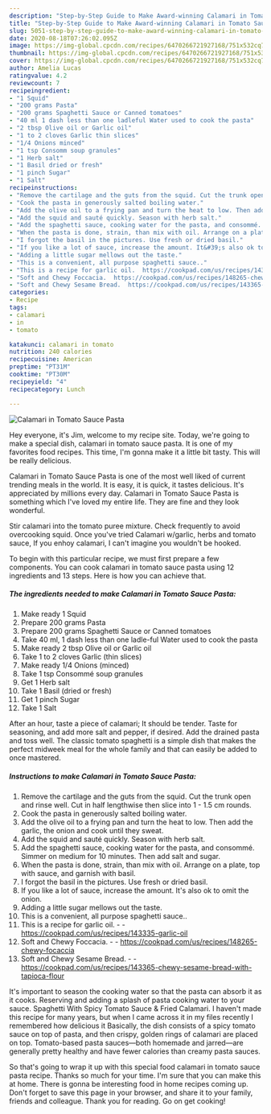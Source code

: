 ```yaml
---
description: "Step-by-Step Guide to Make Award-winning Calamari in Tomato Sauce Pasta"
title: "Step-by-Step Guide to Make Award-winning Calamari in Tomato Sauce Pasta"
slug: 5051-step-by-step-guide-to-make-award-winning-calamari-in-tomato-sauce-pasta
date: 2020-08-18T07:26:02.095Z
image: https://img-global.cpcdn.com/recipes/6470266721927168/751x532cq70/calamari-in-tomato-sauce-pasta-recipe-main-photo.jpg
thumbnail: https://img-global.cpcdn.com/recipes/6470266721927168/751x532cq70/calamari-in-tomato-sauce-pasta-recipe-main-photo.jpg
cover: https://img-global.cpcdn.com/recipes/6470266721927168/751x532cq70/calamari-in-tomato-sauce-pasta-recipe-main-photo.jpg
author: Amelia Lucas
ratingvalue: 4.2
reviewcount: 7
recipeingredient:
- "1 Squid"
- "200 grams Pasta"
- "200 grams Spaghetti Sauce or Canned tomatoes"
- "40 ml 1 dash less than one ladleful Water used to cook the pasta"
- "2 tbsp Olive oil or Garlic oil"
- "1 to 2 cloves Garlic thin slices"
- "1/4 Onions minced"
- "1 tsp Consomm soup granules"
- "1 Herb salt"
- "1 Basil dried or fresh"
- "1 pinch Sugar"
- "1 Salt"
recipeinstructions:
- "Remove the cartilage and the guts from the squid. Cut the trunk open and rinse well.  Cut in half lengthwise then slice into 1 - 1.5 cm rounds."
- "Cook the pasta in generously salted boiling water."
- "Add the olive oil to a frying pan and turn the heat to low. Then add the garlic, the onion and cook until they sweat."
- "Add the squid and sauté quickly. Season with herb salt."
- "Add the spaghetti sauce, cooking water for the pasta, and consommé. Simmer on medium for 10 minutes. Then add salt and sugar."
- "When the pasta is done, strain, than mix with oil. Arrange on a plate, top with sauce, and garnish with basil."
- "I forgot the basil in the pictures. Use fresh or dried basil."
- "If you like a lot of sauce, increase the amount. It&#39;s also ok to omit the onion."
- "Adding a little sugar mellows out the taste."
- "This is a convenient, all purpose spaghetti sauce.."
- "This is a recipe for garlic oil.  https://cookpad.com/us/recipes/143335-garlic-oil"
- "Soft and Chewy Foccacia.  https://cookpad.com/us/recipes/148265-chewy-focaccia"
- "Soft and Chewy Sesame Bread.  https://cookpad.com/us/recipes/143365-chewy-sesame-bread-with-tapioca-flour"
categories:
- Recipe
tags:
- calamari
- in
- tomato

katakunci: calamari in tomato 
nutrition: 240 calories
recipecuisine: American
preptime: "PT31M"
cooktime: "PT30M"
recipeyield: "4"
recipecategory: Lunch

---
```



![Calamari in Tomato Sauce Pasta](https://img-global.cpcdn.com/recipes/6470266721927168/751x532cq70/calamari-in-tomato-sauce-pasta-recipe-main-photo.jpg)

Hey everyone, it's Jim, welcome to my recipe site. Today, we're going to make a special dish, calamari in tomato sauce pasta. It is one of my favorites food recipes. This time, I'm gonna make it a little bit tasty. This will be really delicious.

Calamari in Tomato Sauce Pasta is one of the most well liked of current trending meals in the world. It is easy, it is quick, it tastes delicious. It's appreciated by millions every day. Calamari in Tomato Sauce Pasta is something which I've loved my entire life. They are fine and they look wonderful.

Stir calamari into the tomato puree mixture. Check frequently to avoid overcooking squid. Once you&#39;ve tried Calamari w/garlic, herbs and tomato sauce, If you enhoy calamari, I can&#39;t imagine you wouldn&#39;t be hooked.


To begin with this particular recipe, we must first prepare a few components. You can cook calamari in tomato sauce pasta using 12 ingredients and 13 steps. Here is how you can achieve that.

<!--inarticleads1-->

##### The ingredients needed to make Calamari in Tomato Sauce Pasta:

1. Make ready 1 Squid
1. Prepare 200 grams Pasta
1. Prepare 200 grams Spaghetti Sauce or Canned tomatoes
1. Take 40 ml, 1 dash less than one ladle-ful Water used to cook the pasta
1. Make ready 2 tbsp Olive oil or Garlic oil
1. Take 1 to 2 cloves Garlic (thin slices)
1. Make ready 1/4 Onions (minced)
1. Take 1 tsp Consommé soup granules
1. Get 1 Herb salt
1. Take 1 Basil (dried or fresh)
1. Get 1 pinch Sugar
1. Take 1 Salt


After an hour, taste a piece of calamari; It should be tender. Taste for seasoning, and add more salt and pepper, if desired. Add the drained pasta and toss well. The classic tomato spaghetti is a simple dish that makes the perfect midweek meal for the whole family and that can easily be added to once mastered. 

<!--inarticleads2-->

##### Instructions to make Calamari in Tomato Sauce Pasta:

1. Remove the cartilage and the guts from the squid. Cut the trunk open and rinse well.  Cut in half lengthwise then slice into 1 - 1.5 cm rounds.
1. Cook the pasta in generously salted boiling water.
1. Add the olive oil to a frying pan and turn the heat to low. Then add the garlic, the onion and cook until they sweat.
1. Add the squid and sauté quickly. Season with herb salt.
1. Add the spaghetti sauce, cooking water for the pasta, and consommé. Simmer on medium for 10 minutes. Then add salt and sugar.
1. When the pasta is done, strain, than mix with oil. Arrange on a plate, top with sauce, and garnish with basil.
1. I forgot the basil in the pictures. Use fresh or dried basil.
1. If you like a lot of sauce, increase the amount. It&#39;s also ok to omit the onion.
1. Adding a little sugar mellows out the taste.
1. This is a convenient, all purpose spaghetti sauce..
1. This is a recipe for garlic oil. -  - https://cookpad.com/us/recipes/143335-garlic-oil
1. Soft and Chewy Foccacia. -  - https://cookpad.com/us/recipes/148265-chewy-focaccia
1. Soft and Chewy Sesame Bread. -  - https://cookpad.com/us/recipes/143365-chewy-sesame-bread-with-tapioca-flour


It&#39;s important to season the cooking water so that the pasta can absorb it as it cooks. Reserving and adding a splash of pasta cooking water to your sauce. Spaghetti With Spicy Tomato Sauce &amp; Fried Calamari. I haven&#39;t made this recipe for many years, but when I came across it in my files recently I remembered how delicious it Basically, the dish consists of a spicy tomato sauce on top of pasta, and then crispy, golden rings of calamari are placed on top. Tomato-based pasta sauces—both homemade and jarred—are generally pretty healthy and have fewer calories than creamy pasta sauces. 

So that's going to wrap it up with this special food calamari in tomato sauce pasta recipe. Thanks so much for your time. I'm sure that you can make this at home. There is gonna be interesting food in home recipes coming up. Don't forget to save this page in your browser, and share it to your family, friends and colleague. Thank you for reading. Go on get cooking!
